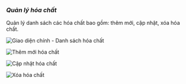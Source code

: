 ### *Quản lý hóa chất*

Quản lý danh sách các hóa chất bao gồm: thêm mới, cập nhật, xóa hóa chất.

![](/images/co_so_vat_chat/hoa_chat/Index.png "Giao diện chính - Danh sách hóa chất")

![](/images/co_so_vat_chat/hoa_chat/Create.png "Thêm mới hóa chất")

![](/images/co_so_vat_chat/hoa_chat/Edit.png "Cập nhật hóa chất")

![](/images/co_so_vat_chat/hoa_chat/Delete.png "Xóa hóa chất")